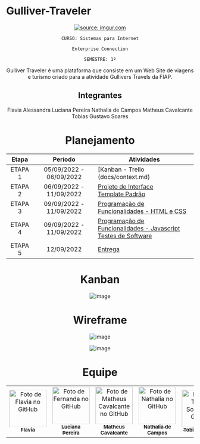 # Gulliver-Traveler

<div align="center">
<div img=

<a href="https://imgur.com/g9u7IkE"><img src="https://i.imgur.com/g9u7IkE.png" title="source: imgur.com" /></a> 


</div>

`CURSO: Sistemas para Internet`

`Enterprise Connection`

`SEMESTRE: 1º`

Gulliver Traveler é uma plataforma que consiste em um Web Site de viagens e turismo criado para a atividade Gullivers Travels da FIAP.

## Integrantes

 Flavia Alessandra
 Luciana Pereira
 Nathalia de Campos
 Matheus Cavalcante 
 Tobias Gustavo Soares


# Planejamento

| Etapa         | Período                   | Atividades |
|  :----:   |  :----:               | ----------- |
| ETAPA 1       | 05/09/2022 - 06/09/2022   |[Kanban - Trello (docs/context.md) <br> |
| ETAPA 2       | 06/09/2022 - 11/09/2022   |[Projeto de Interface](docs/interface.md) <br> [Template Padrão](src/header.md) |
| ETAPA 3       | 09/09/2022 - 11/09/2022   |[Programação de Funcionalidades - HTML e CSS](docs/development.md) |
| ETAPA 4       | 09/09/2022 - 11/09/2022   |[Programação de Funcionalidades - Javascript](docs/development.md) <br> [Testes de Software ](docs/tests.md) |
| ETAPA 5       | 12/09/2022                |[Entrega](presentation/README.md) |

# Kanban

![image](https://user-images.githubusercontent.com/37550557/189559934-9226c3f3-5fce-4615-8e50-65edacad3bc7.png)

# Wireframe

![image](https://user-images.githubusercontent.com/37550557/189559677-2d2a7886-8c49-4667-a586-8361a72ef03a.png)

![image](https://user-images.githubusercontent.com/37550557/189560085-c81f4eab-4073-4eff-b0d8-b556434cadf6.png)

# Equipe
<table>
  <tr>
    <td align="center">
      <a href="https://github.com/flavialbraz">
        <img src="https://avatars.githubusercontent.com/u/78583429?v=4" width="100px;" alt="Foto de Flavia no GitHub"/><br>
        <sub>
          <b>Flavia </b>
        </sub>
      </a>
    </td>
     <td align="center">
      <a href="https://github.com/luciana-pereira">
        <img src="https://avatars.githubusercontent.com/u/37550557?v=4" width="100px;" alt="Foto de Fernanda no GitHub"/><br>
        <sub>
          <b>Luciana Pereira</b>
        </sub>
      </a>
    </td>
    <td align="center">
      <a href="https://github.com/matheus-poro">
        <img src="https://avatars.githubusercontent.com/u/111644802?v=4" width="100px;" alt="Foto de Matheus Cavalcante no GitHub"/><br>
        <sub>
          <b>Matheus Cavalcante</b>
        </sub>
      </a>
    </td>
     <td align="center">
      <a href="https://github.com/nathnasz">
        <img src="https://avatars.githubusercontent.com/u/112103097?v=4" width="100px;" alt="Foto de Nathalia no GitHub"/><br>
        <sub>
          <b>Nathalia de Campos</b>
        </sub>
      </a>
    <td align="center">
      <a href="https://github.com/TobiasGustavo">
        <img src="https://avatars.githubusercontent.com/u/88210620?v=4" width="100px;" alt="Foto de Tobias Soares no GitHub"/><br>
        <sub>
          <b>Tobias Soares</b>
        </sub>
      </a>
    </td>
    <td >
  </tr>
</table>

   

